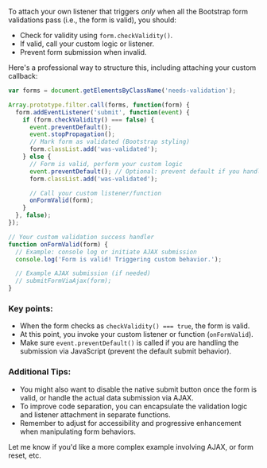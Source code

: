 To attach your own listener that triggers *only* when all the Bootstrap form validations pass (i.e., the form is valid), you should:
- Check for validity using `form.checkValidity()`.
- If valid, call your custom logic or listener.
- Prevent form submission when invalid.

Here's a professional way to structure this, including attaching your custom callback:

```js
var forms = document.getElementsByClassName('needs-validation');

Array.prototype.filter.call(forms, function(form) {
  form.addEventListener('submit', function(event) {
    if (form.checkValidity() === false) {
      event.preventDefault();
      event.stopPropagation();
      // Mark form as validated (Bootstrap styling)
      form.classList.add('was-validated');
    } else {
      // Form is valid, perform your custom logic
      event.preventDefault(); // Optional: prevent default if you handle submission via JS
      form.classList.add('was-validated');

      // Call your custom listener/function
      onFormValid(form);
    }
  }, false);
});

// Your custom validation success handler
function onFormValid(form) {
  // Example: console log or initiate AJAX submission
  console.log('Form is valid! Triggering custom behavior.');

  // Example AJAX submission (if needed)
  // submitFormViaAjax(form);
}
```

### Key points:
- When the form checks as `checkValidity() === true`, the form is valid.
- At this point, you invoke your custom listener or function (`onFormValid`).
- Make sure `event.preventDefault()` is called if you are handling the submission via JavaScript (prevent the default submit behavior).

### Additional Tips:
- You might also want to disable the native submit button once the form is valid, or handle the actual data submission via AJAX.
- To improve code separation, you can encapsulate the validation logic and listener attachment in separate functions.
- Remember to adjust for accessibility and progressive enhancement when manipulating form behaviors.

Let me know if you'd like a more complex example involving AJAX, or form reset, etc.